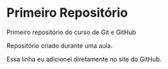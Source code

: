 # Primeiro Repositório
 Primeiro repositório do curso de Git e GitHub

Repositório criado durante uma aula.

Essa linha eu adicionei diretamente no site do GitHub.
